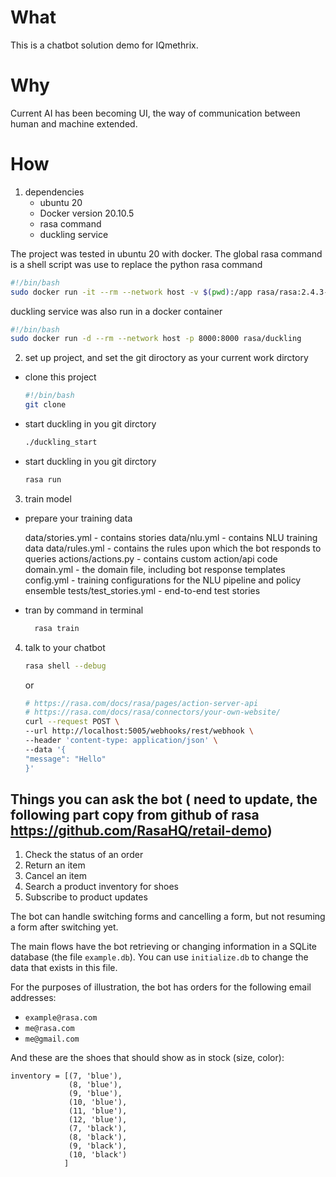 # What
This is a chatbot solution demo for IQmethrix.

# Why
Current AI has been becoming UI, the way of communication between
human and machine extended.

# How

1. dependencies
    - ubuntu 20
    - Docker version 20.10.5
    - rasa command
    - duckling service

The project was tested in ubuntu 20 with docker.
The global rasa command is a shell script was use to replace the python rasa command

  ```bash
  #!/bin/bash
  sudo docker run -it --rm --network host -v $(pwd):/app rasa/rasa:2.4.3-full $1
  ```

duckling service was also run in a docker container

  ```bash
  #!/bin/bash
  sudo docker run -d --rm --network host -p 8000:8000 rasa/duckling
  ```


2. set up project, and set the git diroctory as your current work dirctory
- clone this project
   ```bash
   #!/bin/bash
   git clone 
   ```
- start duckling in you git dirctory
   ```bash
   ./duckling_start
   ```
- start duckling in you git dirctory
   ```bash
   rasa run
   ```
3. train model

- prepare your training data

  data/stories.yml - contains stories
  data/nlu.yml - contains NLU training data
  data/rules.yml - contains the rules upon which the bot responds to queries
  actions/actions.py  - contains custom action/api code
  domain.yml  - the domain file, including bot response templates
  config.yml  - training configurations for the NLU pipeline and policy ensemble
  tests/test_stories.yml  - end-to-end test stories

- tran by command in terminal

    ```bash
      rasa train
    ```

4. talk to your chatbot
      ```bash
      rasa shell --debug
      ```

   or

      ```bash
      # https://rasa.com/docs/rasa/pages/action-server-api
      # https://rasa.com/docs/rasa/connectors/your-own-website/
      curl --request POST \
      --url http://localhost:5005/webhooks/rest/webhook \
      --header 'content-type: application/json' \
      --data '{
      "message": "Hello"
      }'
      ```


## Things you can ask the bot ( need to update, the following part copy from github of rasa https://github.com/RasaHQ/retail-demo)

1. Check the status of an order
2. Return an item
3. Cancel an item
4. Search a product inventory for shoes
5. Subscribe to product updates

The bot can handle switching forms and cancelling a form, but not resuming a form after switching yet.

The main flows have the bot retrieving or changing information in a SQLite database (the file `example.db`). You can use `initialize.db` to change the data that exists in this file.

For the purposes of illustration, the bot has orders for the following email addresses:

- `example@rasa.com`
- `me@rasa.com`
- `me@gmail.com`

And these are the shoes that should show as in stock (size, color):

```
inventory = [(7, 'blue'),
             (8, 'blue'),
             (9, 'blue'),
             (10, 'blue'),
             (11, 'blue'),
             (12, 'blue'),
             (7, 'black'),
             (8, 'black'),
             (9, 'black'),
             (10, 'black')
            ]
```



